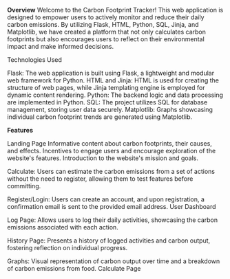 **Overview**
Welcome to the Carbon Footprint Tracker! This web application is designed to empower users to actively monitor and reduce their daily carbon emissions. By utilizing Flask, HTML, Python, SQL, Jinja, and Matplotlib, we have created a platform that not only calculates carbon footprints but also encourages users to reflect on their environmental impact and make informed decisions.

Technologies Used

Flask: The web application is built using Flask, a lightweight and modular web framework for Python.
HTML and Jinja: HTML is used for creating the structure of web pages, while Jinja templating engine is employed for dynamic content rendering.
Python: The backend logic and data processing are implemented in Python.
SQL: The project utilizes SQL for database management, storing user data securely.
Matplotlib: Graphs showcasing individual carbon footprint trends are generated using Matplotlib.

**Features**

Landing Page
Informative content about carbon footprints, their causes, and effects.
Incentives to engage users and encourage exploration of the website's features.
Introduction to the website's mission and goals.

Calculate: Users can estimate the carbon emissions from a set of actions without the need to register, allowing them to test features before committing.

Register/Login: Users can create an account, and upon registration, a confirmation email is sent to the provided email address.
User Dashboard

Log Page: Allows users to log their daily activities, showcasing the carbon emissions associated with each action.

History Page: Presents a history of logged activities and carbon output, fostering reflection on individual progress.

Graphs: Visual representation of carbon output over time and a breakdown of carbon emissions from food.
Calculate Page
